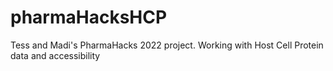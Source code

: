 # pharmaHacksHCP
Tess and Madi's PharmaHacks 2022 project. Working with Host Cell Protein data and accessibility 
